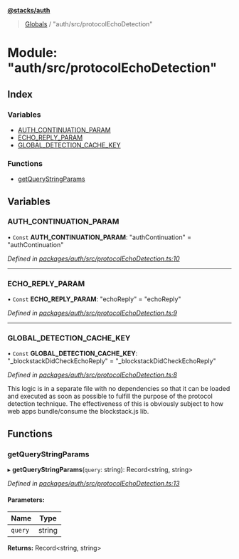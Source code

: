 **[@stacks/auth](../README.md)**

> [Globals](../globals.md) / "auth/src/protocolEchoDetection"

# Module: "auth/src/protocolEchoDetection"

## Index

### Variables

- [AUTH_CONTINUATION_PARAM](_auth_src_protocolechodetection_.md#auth_continuation_param)
- [ECHO_REPLY_PARAM](_auth_src_protocolechodetection_.md#echo_reply_param)
- [GLOBAL_DETECTION_CACHE_KEY](_auth_src_protocolechodetection_.md#global_detection_cache_key)

### Functions

- [getQueryStringParams](_auth_src_protocolechodetection_.md#getquerystringparams)

## Variables

### AUTH_CONTINUATION_PARAM

• `Const` **AUTH_CONTINUATION_PARAM**: \"authContinuation\" = "authContinuation"

_Defined in [packages/auth/src/protocolEchoDetection.ts:10](https://github.com/blockstack/blockstack.js/blob/26419086/packages/auth/src/protocolEchoDetection.ts#L10)_

---

### ECHO_REPLY_PARAM

• `Const` **ECHO_REPLY_PARAM**: \"echoReply\" = "echoReply"

_Defined in [packages/auth/src/protocolEchoDetection.ts:9](https://github.com/blockstack/blockstack.js/blob/26419086/packages/auth/src/protocolEchoDetection.ts#L9)_

---

### GLOBAL_DETECTION_CACHE_KEY

• `Const` **GLOBAL_DETECTION_CACHE_KEY**: \"\_blockstackDidCheckEchoReply\" = "\_blockstackDidCheckEchoReply"

_Defined in [packages/auth/src/protocolEchoDetection.ts:8](https://github.com/blockstack/blockstack.js/blob/26419086/packages/auth/src/protocolEchoDetection.ts#L8)_

This logic is in a separate file with no dependencies so that it can be
loaded and executed as soon as possible to fulfill the purpose of the protocol
detection technique. The effectiveness of this is obviously subject to how web
apps bundle/consume the blockstack.js lib.

## Functions

### getQueryStringParams

▸ **getQueryStringParams**(`query`: string): Record\<string, string>

_Defined in [packages/auth/src/protocolEchoDetection.ts:13](https://github.com/blockstack/blockstack.js/blob/26419086/packages/auth/src/protocolEchoDetection.ts#L13)_

#### Parameters:

| Name    | Type   |
| ------- | ------ |
| `query` | string |

**Returns:** Record\<string, string>
